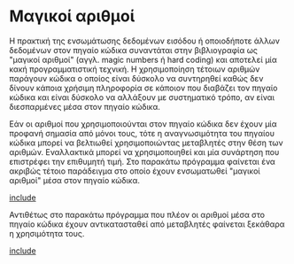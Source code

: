 # Μαγικοί αριθμοί

Η πρακτική της ενσωμάτωσης δεδομένων εισόδου ή οποιοδήποτε άλλων δεδομένων
στον πηγαίο κώδικα συναντάται στην βιβλιογραφία ως "μαγικοί αριθμοί" 
(αγγλ. magic numbers ή hard coding) και αποτελεί μία κακή προγραμματιστική
τεχνική. Η χρησιμοποίηση τέτοιων αριθμών παράγουν κώδικα ο οποίος είναι
δύσκολο να συντηρηθεί καθώς δεν δίνουν κάποια χρήσιμη πληροφορία σε κάποιον
που διαβάζει τον πηγαίο κώδικα και είναι δύσκολο να αλλάξουν με συστηματικό
τρόπο, αν είναι διεσπαρμένες μέσα στον πηγαίο κώδικα.

Εάν οι αριθμοί που χρησιμοποιούνται στον πηγαίο κώδικα δεν έχουν μία προφανή
σημασία από μόνοι τους, τότε η αναγνωσιμότητα του πηγαίου κώδικα μπορεί να
βελτιωθεί χρησιμοποιώντας μεταβλητές στην θέση των αριθμών. Εναλλακτικά
μπορεί να χρησιμοποιηθεί και μία συνάρτηση που επιστρέφει την επιθυμητή
τιμή. Στο παρακάτω πρόγραμμα φαίνεται ένα ακριβώς τέτοιο παράδειγμα στο
οποίο έχουν ενσωματωθεί "μαγικοί αριθμοί" μέσα στον πηγαίο κώδικα. 

[include](../../code_examples/magic_numbers.cpp)

Αντιθέτως στο παρακάτω πρόγραμμα που πλέον οι αριθμοί μέσα στο πηγαίο κώδικα
έχουν αντικατασταθεί από μεταβλητές φαίνεται ξεκάθαρα η χρησιμότητα τους.

[include](../../code_examples/magic_numbers_2.cpp)

